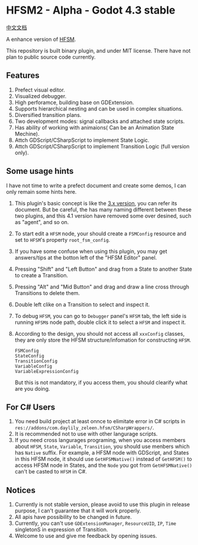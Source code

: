 # HFSM2 - Alpha - Godot 4.3 stable

[中文文档](README_zh_cn.md)

A enhance version of [HFSM](https://github.com/Daylily-Zeleen/HierarchicalFiniteStateMachine).

This repository is built binary plugin, and under MIT license.
There have not plan to public source code currently.

## Features

1. Prefect visual editor.
2. Visualized debugger.
3. High perforamce, building base on GDExtension.
4. Supports hierarchical nesting and can be used in complex situations.
5. Diversified transition plans.
6. Two development modes: signal callbacks and attached state scripts.
7. Has ability of working with animaions( Can be an Animation State Mechine).
8. Attch GDScript/CSharpScript to implement State Logic.
9. Attch GDScript/CSharpScript to implement Transition Logic (full version only).

## Some usage hints

I have not time to write a prefect document and create some demos, I can only remain some hints here.

1. This plugin's basic concept is like the [3.x version](https://github.com/Daylily-Zeleen/HierarchicalFiniteStateMachine), you can refer its document.
    But be careful, the has many naming different between these two plugins, and this 4.1 version have removed some over desined, such as "agent", and so on.
2. To start edit a `HFSM` node, your should create a `FSMConfig` resource and set to `HFSM`'s property `root_fsm_config`.
3. If you have some confuse when using this plugin, you may get answers/tips at the botton left of the "HFSM Editor" panel.
4. Pressing "Shift" and "Left Button" and drag from a State to another State to create a Transition.
5. Pressing "Alt" and "Mid Button" and drag and draw a line cross through Transitions to delete them.
6. Double left clike on a Transition to select and inspect it.
7. To debug `HFSM`, you can go to `Debugger` panel's `HFSM` tab, the left side is running `HFSM`s node path, double click it to select a `HFSM` and inspect it.
8. According to the design, you should not access all `xxxConfig` classes, they are only store the HFSM structure/infomation for constructing `HFSM`.

    ```
    FSMConfig
    StateConfig
    TransitionConfig
    VariableConfig
    VariableExpressionConfig
    ```

    But this is not mandatory, if you access them, you should clearify what are you doing.

## For C# Users

1. You need build project at least onnce to elimitate error in C# scripts in `res://addons/com.daylily_zeleen.hfsm/CSharpWrappers/`.
2. It is recommended not to use with other langurage scripts.
3. If you need cross langurages programing, when you access members about `HFSM`, `State`, `Variable`, `Transition`, you should use menbers which has `Native` suffix. For example, a HFSM node with GDScript, and States in this HFSM node, it should use `GetHFSMNative()` instead of `GetHFSM()` to access HFSM node in States, and the `Node` you got from `GetHFSMNative()` can't be casted to `HFSM` in C#.

## Notices

1. Currently is not stable version, please avoid to use this plugin in release purpose, I can't guarantee that it will work properly.
2. All apis have possibility to be changed in future.
3. Currently, you can't use `GDExtensionManager`, `ResourceUID`, `IP`, `Time` singletonS in expression of Transition.
4. Welcome to use and give me feedback by opening issues.
